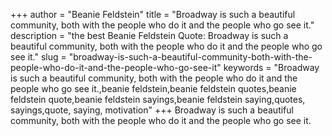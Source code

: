 +++
author = "Beanie Feldstein"
title = "Broadway is such a beautiful community, both with the people who do it and the people who go see it."
description = "the best Beanie Feldstein Quote: Broadway is such a beautiful community, both with the people who do it and the people who go see it."
slug = "broadway-is-such-a-beautiful-community-both-with-the-people-who-do-it-and-the-people-who-go-see-it"
keywords = "Broadway is such a beautiful community, both with the people who do it and the people who go see it.,beanie feldstein,beanie feldstein quotes,beanie feldstein quote,beanie feldstein sayings,beanie feldstein saying,quotes, sayings,quote, saying, motivation"
+++
Broadway is such a beautiful community, both with the people who do it and the people who go see it.
